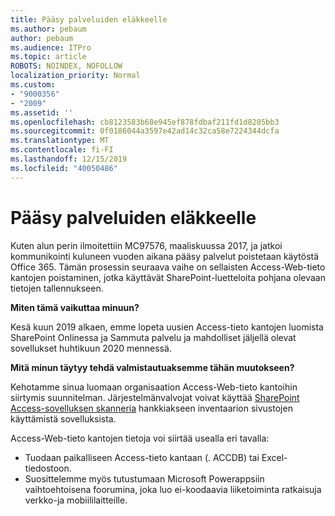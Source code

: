```yaml
---
title: Pääsy palveluiden eläkkeelle
ms.author: pebaum
author: pebaum
ms.audience: ITPro
ms.topic: article
ROBOTS: NOINDEX, NOFOLLOW
localization_priority: Normal
ms.custom:
- "9000356"
- "2009"
ms.assetid: ''
ms.openlocfilehash: cb8123583b68e945ef878fdbaf211fd1d8205bb3
ms.sourcegitcommit: 0f0186044a3597e42ad14c32ca58e7224344dcfa
ms.translationtype: MT
ms.contentlocale: fi-FI
ms.lasthandoff: 12/15/2019
ms.locfileid: "40050486"
---
```

# <a name="access-services-retirement"></a>Pääsy palveluiden eläkkeelle

Kuten alun perin ilmoitettiin MC97576, maaliskuussa 2017, ja jatkoi kommunikointi kuluneen vuoden aikana pääsy palvelut poistetaan käytöstä Office 365. Tämän prosessin seuraava vaihe on sellaisten Access-Web-tieto kantojen poistaminen, jotka käyttävät SharePoint-luetteloita pohjana olevaan tietojen tallennukseen.

**Miten tämä vaikuttaa minuun?**

Kesä kuun 2019 alkaen, emme lopeta uusien Access-tieto kantojen luomista SharePoint Onlinessa ja Sammuta palvelu ja mahdolliset jäljellä olevat sovellukset huhtikuun 2020 mennessä.

**Mitä minun täytyy tehdä valmistautuaksemme tähän muutokseen?**

Kehotamme sinua luomaan organisaation Access-Web-tieto kantoihin siirtymis suunnitelman. Järjestelmänvalvojat voivat käyttää [SharePoint Access-sovelluksen skanneria](https://github.com/SharePoint/PnP-Tools/tree/master/Solutions/SharePoint.AccessApp.Scanner) hankkiakseen inventaarion sivustojen käyttämistä sovelluksista.

Access-Web-tieto kantojen tietoja voi siirtää usealla eri tavalla:

- Tuodaan paikalliseen Access-tieto kantaan (. ACCDB) tai Excel-tiedostoon.
- Suosittelemme myös tutustumaan Microsoft Powerappsiin vaihtoehtoisena foorumina, joka luo ei-koodaavia liiketoiminta ratkaisuja verkko-ja mobiililaitteille.